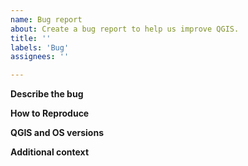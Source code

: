 ```yaml
---
name: Bug report
about: Create a bug report to help us improve QGIS.
title: ''
labels: 'Bug'
assignees: ''

---
```

<!--
IMPORTANT: Do NOT use GitHub to post any questions or support requests!
           They will be closed immediately and ignored.

Questions should go to the qgis-user mailing list at https://lists.osgeo.org/mailman/listinfo/qgis-user
or other support forums. GitHub issues are for bug reports and suggestions for new features.

Bug fixing and feature development is a community responsibility, and not the responsibility of the QGIS project alone.
If this bug report or feature request is high-priority for you, we suggest engaging a QGIS developer or support organisation and financially sponsoring a fix

Checklist before submitting

- [ ] Search through existing issue reports and gis.stackexchange.com to check whether the issue already exists
- [ ] Test with a [clean new user profile](https://docs.qgis.org/testing/en/docs/user_manual/introduction/qgis_configuration.html?highlight=profile#working-with-user-profiles).
- [ ] Create a light and self-contained sample dataset and project file which demonstrates the issue

If the issue concerns a **third party plugin**, then it **cannot** be fixed by the QGIS team. Please raise your issue in the dedicated bug tracker for that specific plugin (as listed in the plugin's description). -->

**Describe the bug**
<!-- A clear and concise description of what the bug is. -->

**How to Reproduce**

<!-- Steps, sample datasets and qgis project file to reproduce the behavior. Screencasts or screenshots welcome

1. Go to '...'
2. Click on '....'
3. Scroll down to '....'
4. See error -->

**QGIS and OS versions**

<!-- In the QGIS menu help/about, click in the dialog, Ctrl+A and then Ctrl+C. Finally paste here -->

**Additional context**

<!-- Add any other context about the problem here. -->
